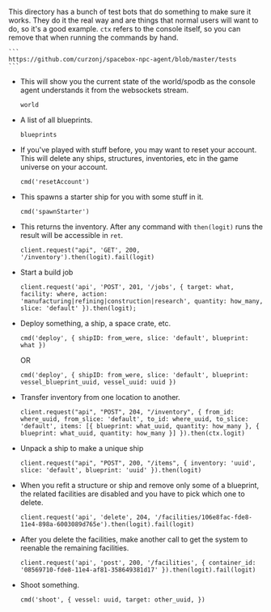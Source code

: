 This directory has a bunch of test bots that do something to make sure it works. They do it the real way and are things that normal users will want to do, so it's a good example. `ctx` refers to the console itself, so you can remove that when running the commands by hand.

	```
	https://github.com/curzonj/spacebox-npc-agent/blob/master/tests
	```

* This will show you the current state of the world/spodb as the console agent understands it from the websockets stream.

	`world`
	
* A list of all blueprints.

	`blueprints`
	
* If you've played with stuff before, you may want to reset your account. This will delete any ships, structures, inventories, etc in the game universe on your account.

	`
	cmd('resetAccount')
	`

* This spawns a starter ship for you with some stuff in it.

	`cmd('spawnStarter')`
	
* This returns the inventory. After any command with `then(logit)` runs the result will be accessible in `ret`.

	`
	client.request("api", 'GET', 200, '/inventory').then(logit).fail(logit)
	`

* Start a build job

	`
	client.request('api', 'POST', 201, '/jobs', {
        target: what,
        facility: where,
        action: 'manufacturing|refining|construction|research',
        quantity: how_many,
        slice: 'default'
    }).then(logit);
    `

* Deploy something, a ship, a space crate, etc.

	`cmd('deploy', { shipID: from_were, slice: 'default', blueprint: what })`
	
	OR
	
	`cmd('deploy', { shipID: from_were, slice: 'default', blueprint: vessel_blueprint_uuid, vessel_uuid: uuid })`
	
* Transfer inventory from one location to another.

	`
	client.request("api", "POST", 204, "/inventory", {
        from_id: where_uuid, from_slice: 'default',
        to_id: where_uuid, to_slice: 'default',
        items: [{
            blueprint: what_uuid, quantity: how_many
        }, {
            blueprint: what_uuid, quantity: how_many
        }]
    }).then(ctx.logit)
	`

* Unpack a ship to make a unique ship

	`
	client.request("api", "POST", 200, "/items", {
		inventory: 'uuid',
		slice: 'default',
		blueprint: 'uuid'
	}).then(logit)
	`
	
* When you refit a structure or ship and remove only some of a blueprint, the related facilities are disabled and you have to pick which one to delete.

	`
	client.request('api', 'delete', 204, '/facilities/106e8fac-fde8-11e4-898a-6003089d765e').then(logit).fail(logit)
	`
	
* After you delete the facilities, make another call to get the system to reenable the remaining facilities.

	`
	client.request('api', 'post', 200, '/facilities', { container_id: '08569710-fde8-11e4-af81-358649381d17' }).then(logit).fail(logit)
	`
	
* Shoot something.

	`
	cmd('shoot', { vessel: uuid, target: other_uuid, })
	`

	